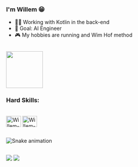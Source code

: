 ### I'm Willem 😁

- 👨‍💻 Working with Kotlin in the back-end
- 🧠 Goal: AI Engineer
- 🎮 My hobbies are running and Wim Hof method

##
  
  <img height="100em" src="https://github-readme-stats.vercel.app/api/top-langs/?username=willemromao&layout=compact&langs_count=7&theme=dark"/>


### Hard Skills:

<div style="display: inline_block"><br>
  <img align="center" alt="Willem-Spring" height="30" width="40" src="https://cdn.jsdelivr.net/gh/devicons/devicon/icons/spring/spring-original.svg">
  <img align="center" alt="Willem-PostgreSQL" height="30" width="40" src="https://cdn.jsdelivr.net/gh/devicons/devicon/icons/postgresql/postgresql-original.svg">
  
##
  
  ![Snake animation](https://github.com/willemromao/willemromao/blob/output/github-contribution-grid-snake.svg)
  
##
 
<div>
   <a href="https://www.linkedin.com/in/franciscowillem" target="_blank"><img src="https://img.shields.io/badge/-LinkedIn-%230077B5?style=for-the-badge&logo=linkedin&logoColor=white" target="_blank"></a>
  <a href="https://open.spotify.com/user/t2mhqwyecljybxjrab1osi25v" target="_blank"><img src="https://img.shields.io/badge/Spotify-1ED760?&style=for-the-badge&logo=spotify&logoColor=white" target="_blank"></a>
</div>
